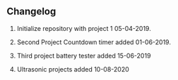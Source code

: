 Changelog
-------------------------

1. Initialize repository with project 1 05-04-2019.

2. Second Project Countdown timer added 01-06-2019. 

3. Third project battery tester added 15-06-2019

4. Ultrasonic projects added 10-08-2020

